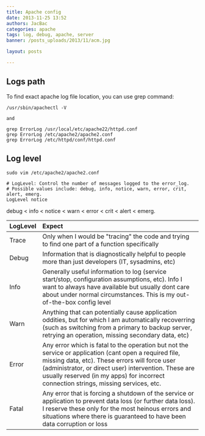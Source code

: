 ```yaml
---
title: Apache config
date: 2013-11-25 13:52
authors: JacBac
categories: apache
tags: log, debug, apache, server
banner: /posts_uploads/2013/11/acm.jpg

layout: posts

---
```


## Logs path

To find exact apache log file location, you can use grep command:

```
/usr/sbin/apachectl -V

and

grep ErrorLog /usr/local/etc/apache22/httpd.conf
grep ErrorLog /etc/apache2/apache2.conf
grep ErrorLog /etc/httpd/conf/httpd.conf
```


## Log level

```shell
sudo vim /etc/apache2/apache2.conf
```


```shell
# LogLevel: Control the number of messages logged to the error_log.
# Possible values include: debug, info, notice, warn, error, crit, alert, emerg.
LogLevel notice
```

debug < info < notice < warn < error < crit < alert < emerg.


| LogLevel        | Expect        |
| :-------------- |:--------------|
| Trace           | Only when I would be "tracing" the code and trying to find one part of a function specifically |
| Debug           | Information that is diagnostically helpful to people more than just developers (IT, sysadmins, etc) |
| Info            | Generally useful information to log (service start/stop, configuration assumptions, etc). Info I want to always have available but usually dont care about under normal circumstances. This is my out-of-the-box config level |
| Warn            | Anything that can potentially cause application oddities, but for which I am automatically recoverring (such as switching from a primary to backup server, retrying an operation, missing secondary data, etc) |
| Error           | Any error which is fatal to the operation but not the service or application (cant open a required file, missing data, etc). These errors will force user (administrator, or direct user) intervention. These are usually reserved (in my apps) for incorrect connection strings, missing services, etc. |
| Fatal           | Any error that is forcing a shutdown of the service or application to prevent data loss (or further data loss). I reserve these only for the most heinous errors and situations where there is guaranteed to have been data corruption or loss |
